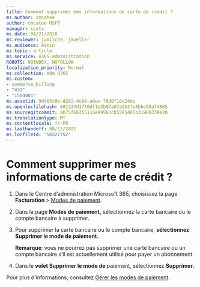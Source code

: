 ```yaml
---
title: Comment supprimer mes informations de carte de crédit ?
ms.author: cmcatee
author: cmcatee-MSFT
manager: scotv
ms.date: 04/21/2020
ms.reviewer: jamitche, jmueller
ms.audience: Admin
ms.topic: article
ms.service: o365-administration
ROBOTS: NOINDEX, NOFOLLOW
localization_priority: Normal
ms.collection: Adm_O365
ms.custom:
- commerce_billing
- "431"
- "1500001"
ms.assetid: 9d465c0b-d262-4c84-a0ee-76d0f18a24dc
ms.openlocfilehash: 681537d17f0df1e2b97a67a2b2fe8bbc60a74865
ms.sourcegitcommit: ab75f66355116e995b3cb5505465b31989339e28
ms.translationtype: MT
ms.contentlocale: fr-FR
ms.lasthandoff: 08/13/2021
ms.locfileid: "58327752"
---
```

# <a name="how-do-i-remove-my-credit-card-information"></a>Comment supprimer mes informations de carte de crédit ?

1. Dans le Centre d’administration Microsoft 365, choisissez la page **Facturation** \> [Modes de paiement](https://go.microsoft.com/fwlink/p/?linkid=2018806).

2. Dans la page **Modes de paiement,** sélectionnez la carte bancaire ou le compte bancaire à supprimer.

3. Pour supprimer la carte bancaire ou le compte bancaire, **sélectionnez Supprimer le mode de paiement.**

    **Remarque**: vous ne pourrez pas supprimer une carte bancaire ou un compte bancaire s’il est actuellement utilisé pour payer un abonnement.

4. Dans le **volet Supprimer le mode de** paiement, sélectionnez **Supprimer.**

Pour plus d’informations, consultez [Gérer les modes de paiement](https://docs.microsoft.com/microsoft-365/commerce/billing-and-payments/manage-payment-methods).